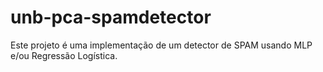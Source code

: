 # unb-pca-spamdetector
Este projeto é uma implementação de um detector de SPAM usando MLP e/ou Regressão Logística.
